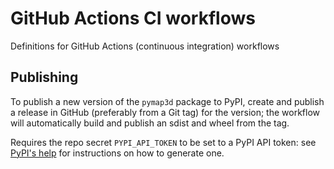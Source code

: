 # GitHub Actions CI workflows

Definitions for GitHub Actions (continuous integration) workflows

## Publishing

To publish a new version of the `pymap3d` package to PyPI, create and publish a
release in GitHub (preferably from a Git tag) for the version; the workflow
will automatically build and publish an sdist and wheel from the tag.

Requires the repo secret `PYPI_API_TOKEN` to be set to a PyPI API token: see
[PyPI's help](https://pypi.org/help/#apitoken) for instructions on how to
generate one.
